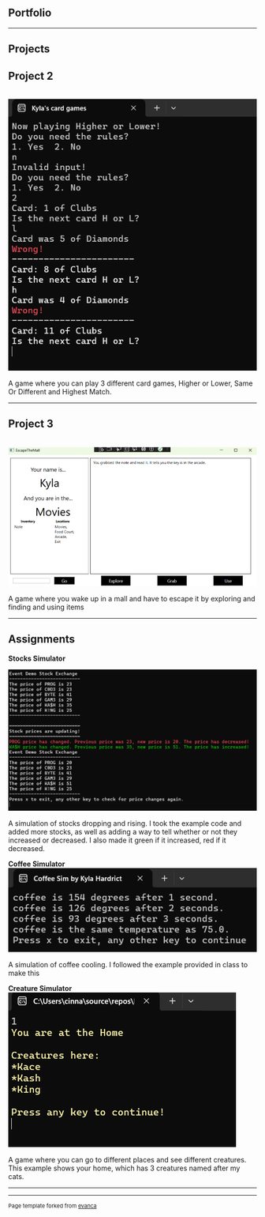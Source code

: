 ## Portfolio

---

## Projects 

## **Project 2**

 <br>

<img src="images/HOLExample.png?raw=true"/>

A game where you can play 3 different card games, Higher or Lower, Same Or Different and Highest Match.


---
## **Project 3**

 <br>
 
<img src="images/Project3Example.png?raw=true"/>

A game where you wake up in a mall and have to escape it by exploring and finding and using items



---

## Assignments

**Stocks Simulator**
<br>

<img src="images/StockExample.png?raw=true"/>

A simulation of stocks dropping and rising. I took the example code and added more stocks, as well as adding a way to tell whether or not they increased or decreased. I also made it green if it increased, red if it decreased.

**Coffee Simulator**
<br>
<img src="images/coffeeexample.png?raw=true"/>

A simulation of coffee cooling. I followed the example provided in class to make this

**Creature Simulator**
<br>
<img src="images/KylaWorld.png?raw=true"/>

A game where you can go to different places and see different creatures. This example shows your home, which has 3 creatures named after my cats. 

---




---
<p style="font-size:11px">Page template forked from <a href="https://github.com/evanca/quick-portfolio">evanca</a></p>
<!-- Remove above link if you don't want to attibute -->
